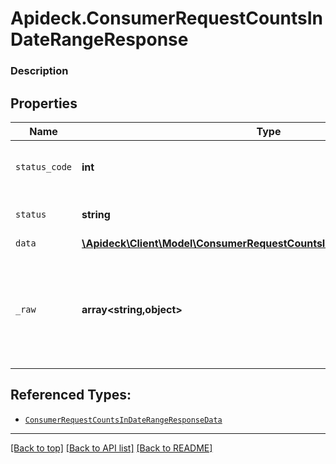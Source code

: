 # Apideck.ConsumerRequestCountsInDateRangeResponse

### Description

## Properties
Name | Type | Description | Notes
------------ | ------------- | ------------- | -------------
`status_code` | **int** | HTTP Response Status Code | 
`status` | **string** | HTTP Response Status | 
`data` | [**\Apideck\Client\Model\ConsumerRequestCountsInDateRangeResponseData**](ConsumerRequestCountsInDateRangeResponseData.md) |  | 
`_raw` | **array&lt;string,object&gt;** | Raw response from the integration when raw=true query param is provided | [optional] 





## Referenced Types:


* [`ConsumerRequestCountsInDateRangeResponseData`](ConsumerRequestCountsInDateRangeResponseData.md)


---

[[Back to top]](#) [[Back to API list]](../../../../README.md#documentation-for-api-endpoints) [[Back to README]](../../../../README.md)


